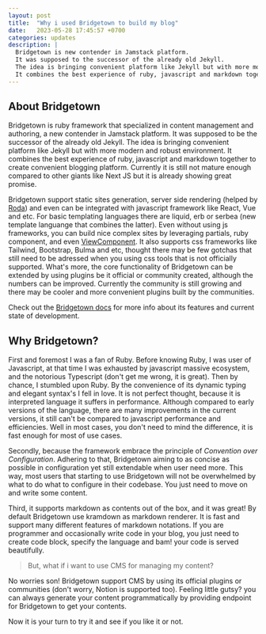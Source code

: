 ```yaml
---
layout: post
title:  "Why i used Bridgetown to build my blog"
date:   2023-05-28 17:45:57 +0700
categories: updates
description: |
  Bridgetown is new contender in Jamstack platform. 
  It was supposed to the successor of the already old Jekyll. 
  The idea is bringing convenient platform like Jekyll but with more modern and robust environment.
  It combines the best experience of ruby, javascript and markdown together to create convenient blogging platform
---
```

## About Bridgetown

Bridgetown is ruby framework that specialized in content management and authoring, a new contender in Jamstack platform. It was supposed to be the successor of the already old Jekyll. The idea is bringing convenient platform like Jekyll but with more modern and robust environment.
It combines the best experience of ruby, javascript and markdown together to create convenient blogging platform. Currently it is still not mature enough compared to other giants like Next JS but it is already showing great promise.

Bridgetown support static sites generation, server side rendering (helped by [Roda](https://github.com/jeremyevans/roda)) and even can be integrated with javascript framework like React, Vue and etc. For basic templating languages there are liquid, erb or serbea (new template languange that combines the latter). 
Even without using js frameworks, you can build nice complex sites by leveraging partials, ruby component, and even [ViewComponent](https://github.com/ViewComponent/view_component). It also supports css frameworks like Tailwind, Bootstrap, Bulma and etc, thought there may be few gotchas that still need to be adressed when you using css tools that is not officially supported.
What's more, the core functionality of Bridgetown can be extended by using plugins be it official or community created, although the numbers can be improved. Currently the community is still growing and there may be cooler and more convenient plugins built by the communities.

Check out the [Bridgetown docs](https://www.bridgetownrb.com/) for more info about its features and current state of development.

## Why Bridgetown?

First and foremost I was a fan of Ruby. Before knowing Ruby, I was user of Javascript, at that time I was exhausted by javascript massive ecosystem, and the notorious Typescript (don't get me wrong, it is great). 
Then by chance, I stumbled upon Ruby. By the convenience of its dynamic typing and elegant syntax's I fell in love. It is not perfect thought, because it is interpreted language it suffers in performance. Although compared to early versions of the language, there are many improvements in the current versions, it still can't be compared to javascript performance and efficiencies.
Well in most cases, you don't need to mind the difference, it is fast enough for most of use cases.

Secondly, because the framework embrace the principle of *Convention over Configuration*. Adhering to that, Bridgetown aiming to as concise as possible in configuration yet still extendable when user need more. 
This way, most users that starting to use Bridgetown will not be overwhelmed by what to do what to configure in their codebase. You just need to move on and write some content.

Third, it supports markdown as contents out of the box, and it was great! By default Bridgetown use kramdown as markdown renderer.
It is fast and support many different features of markdown notations. If you are programmer and occasionally write code in your blog, you just need to create code block, specify the language and bam! your code is served beautifully.

> But, what if i want to use CMS for managing my content?

No worries son! Bridgetown support CMS by using its official plugins or communities (don't worry, Notion is supported too). Feeling little gutsy? you can always generate your content programmatically by providing endpoint for Bridgetown to get your contents.

Now it is your turn to try it and see if you like it or not.
